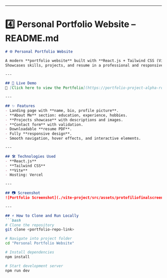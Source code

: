 
---

# 4️⃣ Personal Portfolio Website – README.md

```markdown
# 🌐 Personal Portfolio Website

A modern **portfolio website** built with **React.js + Tailwind CSS (Vite)**.  
Showcases skills, projects, and resume in a professional and responsive layout.  

---

## 🚀 Live Demo
🔗 [Click here to view the Portfolio](https://portfolio-project-alpha-rose.vercel.app/)

---

## ✨ Features
- Landing page with **name, bio, profile picture**.  
- **About Me** section: education, experience, hobbies.  
- **Projects showcase** with descriptions and images.  
- **Contact form** with validation.  
- Downloadable **resume PDF**.  
- Fully **responsive design**.  
- Smooth navigation, hover effects, and interactive elements.  

---

## 🛠️ Technologies Used
- **React.js**  
- **Tailwind CSS**  
- **Vite**  
- Hosting: Vercel  

---

## 📷 Screenshot
![Portfolio Screenshot](./vite-project/src/assets/protofiliofinalscreen.png)

---

## ⚡ How to Clone and Run Locally
```bash
# Clone the repository
git clone <portfolio-repo-link>

# Navigate into project folder
cd "Personal Portfolio Website"

# Install dependencies
npm install

# Start development server
npm run dev

